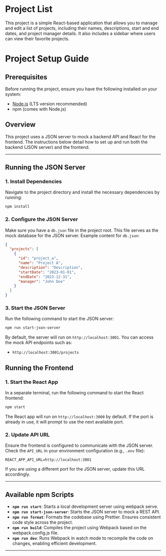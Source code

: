 # Project List

This project is a simple React-based application that allows you to manage and edit a list of projects, including their names, descriptions, start and end dates, and project manager details. It also includes a sidebar where users can view their favorite projects.

# Project Setup Guide

## Prerequisites

Before running the project, ensure you have the following installed on your system:

- [Node.js](https://nodejs.org/) (LTS version recommended)
- npm (comes with Node.js)

## Overview

This project uses a JSON server to mock a backend API and React for the frontend. The instructions below detail how to set up and run both the backend (JSON server) and the frontend.

---

## Running the JSON Server

### 1. Install Dependencies

Navigate to the project directory and install the necessary dependencies by running:

```bash
npm install
```

### 2. Configure the JSON Server

Make sure you have a `db.json` file in the project root. This file serves as the mock database for the JSON server. Example content for `db.json`:

```json
{
  "projects": [
    {
      "id": "project_a",
      "name": "Project A",
      "description": "Description",
      "startDate": "2023-01-01",
      "endDate": "2023-12-31",
      "manager": "John Doe"
    }
  ]
}
```

### 3. Start the JSON Server

Run the following command to start the JSON server:

```bash
npm run start-json-server
```

By default, the server will run on `http://localhost:3001`. You can access the mock API endpoints such as:

- `http://localhost:3001/projects`

## Running the Frontend

### 1. Start the React App

In a separate terminal, run the following command to start the React frontend:

```bash
npm start
```

The React app will run on `http://localhost:3000` by default. If the port is already in use, it will prompt to use the next available port.

### 2. Update API URL

Ensure the frontend is configured to communicate with the JSON server. Check the `API_URL` in your environment configuration (e.g., `.env` file):

```env
REACT_APP_API_URL=http://localhost:3001
```

If you are using a different port for the JSON server, update this URL accordingly.

---

## Available npm Scripts

- **`npm run start`**: Starts a local development server using webpack serve.
- **`npm run start-json-server`**: Starts the JSON server to mock a REST API.
- **`npm run format`**: Formats the codebase using Prettier. Ensures consistent code style across the project.
- **`npm run build`**: Compiles the project using Webpack based on the webpack.config.js file.
- **`npm run dev`**: Runs Webpack in watch mode to recompile the code on changes, enabling efficient development.

---

